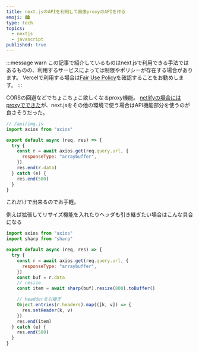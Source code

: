 ```yaml
---
title: next.jsのAPIを利用して画像proxyのAPIを作る
emoji: 🏙
type: tech
topics:
  - nextjs
  - javascript
published: true
---
```



:::message warn
この記事で紹介しているものはnext.jsで利用できる手法ではあるものの、利用するサービスによっては制限やポリシーが存在する場合があります。
Vercelで利用する場合は[Fair Use Policy](https://vercel.com/docs/platform/fair-use-policy)を確認することをお勧めします。
:::

CORSの回避などでちょこちょこ欲しくなるproxy機能。
[netlifyの場合にはproxyでできた](https://docs.netlify.com/routing/redirects/rewrites-proxies/#limitations)が、next.jsをその他の環境で使う場合はAPI機能部分を使うのが良さそうだった。

```js
// /api/img.js
import axios from "axios"

export default async (req, res) => {
  try {
    const r = await axios.get(req.query.url, {
      responseType: "arraybuffer",
    })
    res.end(r.data)
  } catch (e) {
    res.end(500)
  }
}
```

これだけで出来るのでお手軽。

例えば拡張してリサイズ機能を入れたりヘッダも引き継ぎたい場合はこんな具合になる

```js
import axios from "axios"
import sharp from "sharp"

export default async (req, res) => {
  try {
    const r = await axios.get(req.query.url, {
      responseType: "arraybuffer",
    })
    const buf = r.data
    // resize
    const item = await sharp(buf).resize(800).toBuffer()

    // headderを引継ぎ
    Object.entries(r.headers).map(([k, v]) => {
      res.setHeader(k, v)
    })
    res.end(item)
  } catch (e) {
    res.end(500)
  }
}
```

